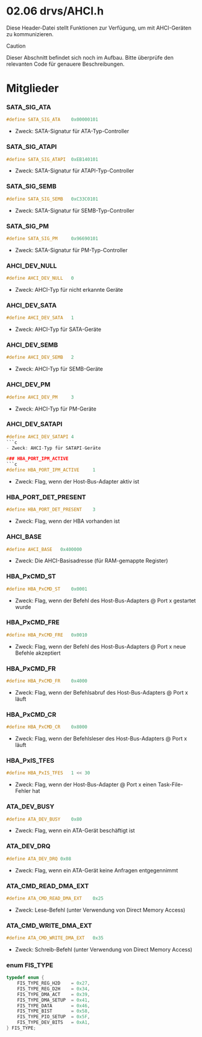 # 02.06 drvs/AHCI.h
Diese Header-Datei stellt Funktionen zur Verfügung, um mit AHCI-Geräten zu kommunizieren.<br>
> [!CAUTION]
> Dieser Abschnitt befindet sich noch im Aufbau. Bitte überprüfe den relevanten Code für genauere Beschreibungen.

# Mitglieder
### SATA_SIG_ATA
```c
#define SATA_SIG_ATA	0x00000101	
```
- Zweck: SATA-Signatur für ATA-Typ-Controller

### SATA_SIG_ATAPI
```c
#define SATA_SIG_ATAPI	0xEB140101	
```
- Zweck: SATA-Signatur für ATAPI-Typ-Controller

### SATA_SIG_SEMB
```c
#define SATA_SIG_SEMB	0xC33C0101	
```
- Zweck: SATA-Signatur für SEMB-Typ-Controller

### SATA_SIG_PM
```c
#define SATA_SIG_PM 	0x96690101	
```
- Zweck: SATA-Signatur für PM-Typ-Controller

### AHCI_DEV_NULL
```c
#define AHCI_DEV_NULL 	0
```
- Zweck: AHCI-Typ für nicht erkannte Geräte

### AHCI_DEV_SATA
```c
#define AHCI_DEV_SATA 	1
```
- Zweck: AHCI-Typ für SATA-Geräte

### AHCI_DEV_SEMB
```c
#define AHCI_DEV_SEMB 	2
```
- Zweck: AHCI-Typ für SEMB-Geräte

### AHCI_DEV_PM
```c
#define AHCI_DEV_PM 	3
```
- Zweck: AHCI-Typ für PM-Geräte

### AHCI_DEV_SATAPI
```c
#define AHCI_DEV_SATAPI 4
```c
- Zweck: AHCI-Typ für SATAPI-Geräte

### HBA_PORT_IPM_ACTIVE
```c
#define HBA_PORT_IPM_ACTIVE 	1
```
- Zweck: Flag, wenn der Host-Bus-Adapter aktiv ist

### HBA_PORT_DET_PRESENT
```c
#define HBA_PORT_DET_PRESENT 	3
```
- Zweck: Flag, wenn der HBA vorhanden ist

### AHCI_BASE
```c
#define	AHCI_BASE	0x400000
```
- Zweck: Die AHCI-Basisadresse (für RAM-gemappte Register)

### HBA_PxCMD_ST
```c
#define HBA_PxCMD_ST    0x0001	
```
- Zweck: Flag, wenn der Befehl des Host-Bus-Adapters @ Port x gestartet wurde

### HBA_PxCMD_FRE	
```c
#define HBA_PxCMD_FRE   0x0010	
```	
- Zweck: Flag, wenn der Befehl des Host-Bus-Adapters @ Port x neue Befehle akzeptiert

### HBA_PxCMD_FR
```c
#define HBA_PxCMD_FR    0x4000	
```
- Zweck: Flag, wenn der Befehlsabruf des Host-Bus-Adapters @ Port x läuft

### HBA_PxCMD_CR
```c
#define HBA_PxCMD_CR    0x8000	
```
- Zweck: Flag, wenn der Befehlsleser des Host-Bus-Adapters @ Port x läuft

### HBA_PxIS_TFES
```c
#define HBA_PxIS_TFES	1 << 30	
```
- Zweck: Flag, wenn der Host-Bus-Adapter @ Port x einen Task-File-Fehler hat

### ATA_DEV_BUSY
```c
#define ATA_DEV_BUSY	0x80
```
- Zweck: Flag, wenn ein ATA-Gerät beschäftigt ist

### ATA_DEV_DRQ
```c
#define ATA_DEV_DRQ	0x08
```
- Zweck: Flag, wenn ein ATA-Gerät keine Anfragen entgegennimmt

### ATA_CMD_READ_DMA_EXT
```c
#define ATA_CMD_READ_DMA_EXT	0x25	
```
- Zweck: Lese-Befehl (unter Verwendung von Direct Memory Access)

### ATA_CMD_WRITE_DMA_EXT
```c
#define ATA_CMD_WRITE_DMA_EXT	0x35
```
- Zweck: Schreib-Befehl (unter Verwendung von Direct Memory Access)

### enum FIS_TYPE
```c
typedef enum {
	FIS_TYPE_REG_H2D	= 0x27,	
	FIS_TYPE_REG_D2H	= 0x34,	
	FIS_TYPE_DMA_ACT	= 0x39,	
	FIS_TYPE_DMA_SETUP	= 0x41,	
	FIS_TYPE_DATA		= 0x46,	
	FIS_TYPE_BIST		= 0x58,	
	FIS_TYPE_PIO_SETUP	= 0x5F,	
	FIS_TYPE_DEV_BITS	= 0xA1,	
} FIS_TYPE;
```